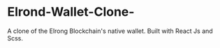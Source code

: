 # Elrond-Wallet-Clone-

A clone of the Elrong Blockchain's native wallet.
Built with React Js and Scss.
